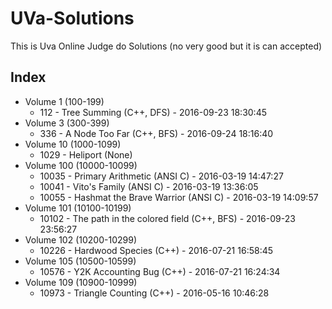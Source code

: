 # UVa-Solutions
This is Uva Online Judge do Solutions (no very good but it is can accepted)

## Index
* Volume 1 (100-199)
  * 112 - Tree Summing (C++, DFS) - 2016-09-23 18:30:45
* Volume 3 (300-399)
  * 336 - A Node Too Far (C++, BFS) - 2016-09-24 18:16:40
* Volume 10 (1000-1099)
  * 1029 - Heliport (None)
* Volume 100 (10000-10099)
  * 10035 - Primary Arithmetic (ANSI C) - 2016-03-19 14:47:27
  * 10041 - Vito's Family (ANSI C) - 2016-03-19 13:36:05
  * 10055 - Hashmat the Brave Warrior (ANSI C) - 2016-03-19 14:09:57
* Volume 101 (10100-10199)
  * 10102 - The path in the colored field (C++, BFS) - 2016-09-23 23:56:27
* Volume 102 (10200-10299)
  * 10226 - Hardwood Species (C++) - 2016-07-21 16:58:45
* Volume 105 (10500-10599)
  * 10576 - Y2K Accounting Bug (C++) - 2016-07-21 16:24:34
* Volume 109 (10900-10999)
  * 10973 - Triangle Counting (C++) -	2016-05-16 10:46:28
